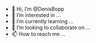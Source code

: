 - 👋 Hi, I’m @DenisBopp
- 👀 I’m interested in ...
- 🌱 I’m currently learning ...
- 💞️ I’m looking to collaborate on ...
- 📫 How to reach me ...

<!---
DenisBopp/DenisBopp is a ✨ special ✨ repository because its `README.md` (this file) appears on your GitHub profile.
You can click the Preview link to take a look at your changes.
--->
